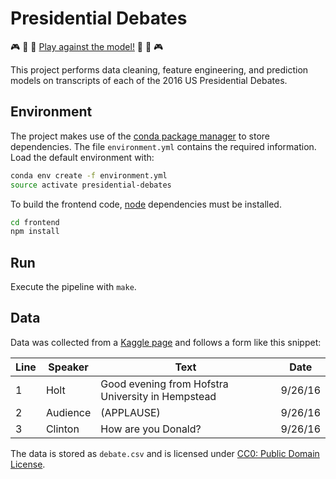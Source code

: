 
# Presidential Debates

:video_game: :game_die: :tada: [Play against the model!](https://user01.github.io/Presidential-Debates/) :tada: :game_die: :video_game:

This project performs data cleaning, feature engineering, and prediction models
on transcripts of each of the 2016 US Presidential Debates.

## Environment

The project makes use of the [conda package manager](http://conda.pydata.org/)
to store dependencies. The file `environment.yml` contains the required
information. Load the default environment with:

```bash
conda env create -f environment.yml
source activate presidential-debates
```

To build the frontend code, [node](https://nodejs.org/) dependencies must be installed.

```bash
cd frontend
npm install
```

## Run

Execute the pipeline with `make`.

## Data

Data was collected from a [Kaggle page](https://www.kaggle.com/mrisdal/2016-us-presidential-debates) and follows a form like this snippet:

| Line | Speaker  | Text                                              | Date    |
|------|----------|---------------------------------------------------|---------|
| 1    | Holt     | Good evening from Hofstra University in Hempstead | 9/26/16 |
| 2    | Audience | (APPLAUSE)                                        | 9/26/16 |
| 3    | Clinton  | How are you Donald?                               | 9/26/16 |

The data is stored as `debate.csv` and is licensed under [CC0: Public Domain License](https://creativecommons.org/publicdomain/zero/1.0/).
